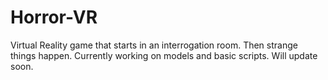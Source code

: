 # Horror-VR
Virtual Reality game that starts in an interrogation room. Then strange things happen. Currently working on models and basic scripts. Will update soon.

